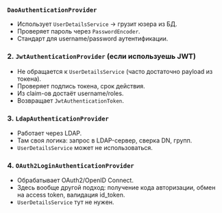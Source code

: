 ### `DaoAuthenticationProvider`

- Использует `UserDetailsService` → грузит юзера из БД.
- Проверяет пароль через `PasswordEncoder`.
- Стандарт для username/password аутентификации.

### 2. `JwtAuthenticationProvider` (если используешь JWT)

- Не обращается к `UserDetailsService` (часто достаточно payload из токена).
- Проверяет подпись токена, срок действия.
- Из claim-ов достаёт username/roles.
- Возвращает `JwtAuthenticationToken`.

### 3. `LdapAuthenticationProvider`

- Работает через LDAP.
- Там своя логика: запрос в LDAP-сервер, сверка DN, групп.
- `UserDetailsService` может не использоваться.

### 4. `OAuth2LoginAuthenticationProvider`

- Обрабатывает OAuth2/OpenID Connect.
- Здесь вообще другой подход: получение кода авторизации, обмен на access token, валидация id_token.
- `UserDetailsService` тут не нужен.